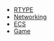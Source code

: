 <!-- docs/_sidebar.md -->

* [RTYPE](/)
* [Networking](/Networking/ "Networking")
* [ECS](/ECS/ "The ECS")
* [Game](/Game/ "The Game")